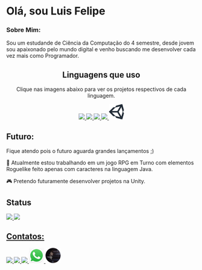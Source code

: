 <h1>Olá, sou Luis Felipe</h1> 
<h3>Sobre Mim:</h3>
<p>Sou um estudande de Ciência da Computação do 4 semestre, desde jovem sou apaixonado pelo mundo digital e venho buscando me desenvolver cada vez mais como Programador.</p>
<div style="text-align: center;">
    <h2>Linguagens que uso</h2>
    <p>Clique nas imagens abaixo para ver os projetos respectivos de cada linguagem.</p>
    <a href="https://github.com/Luis01Felipe?tab=repositories&q=&type=&language=java&sort=">
        <img src="https://cdn.jsdelivr.net/gh/devicons/devicon/icons/java/java-original.svg" width="40px" />
    </a>
    <a href="https://github.com/Luis01Felipe?tab=repositories&q=&type=&language=python&sort=">
        <img src="https://cdn.jsdelivr.net/gh/devicons/devicon/icons/python/python-original.svg" width="40px" />
    </a>
    <a href="https://github.com/Luis01Felipe?tab=repositories&q=&type=&language=html&sort=">
        <img src="https://cdn.jsdelivr.net/gh/devicons/devicon/icons/html5/html5-original.svg" width="40px" />
        <img src="https://cdn.jsdelivr.net/gh/devicons/devicon/icons/css3/css3-original.svg" width="40px" />
    </a>
    <a href="">
        <img src="unity-logo.png" width="40px" />
    </a>
</div>

<div>
    <h2>Futuro:</h2>
    <p>Fique atendo pois o futuro aguarda grandes lançamentos ;)</p>
    <p>🔭 Atualmente estou trabalhando em um jogo RPG em Turno com elementos Roguelike feito apenas com caracteres na linguagem Java.</p>
    <p>🎮 Pretendo futuramente desenvolver projetos na Unity.</p>
</div>
 
<div>
          <h2>Status</h2>
<a href="https://github.com/Luis01Felipe">
<img loading="lazy" height="180em" src="https://github-readme-stats.vercel.app/api/top-langs/?username=Luis01Felipe&layout=compact&langs_count=7&theme=dracula"/>
<img loading="lazy" height="180em" src="https://github-readme-stats.vercel.app/api?username=Luis01Felipe&show_icons=true&theme=dracula&include_all_commits=true&count_private=true"/>
</div>

<div>
<h2>Contatos:</h2>
<a href="https://www.linkedin.com/in/luis-felipe-moraes-gomes-couto-b10781201/" target="_blank">
           <img src="https://cdn.jsdelivr.net/gh/devicons/devicon/icons/linkedin/linkedin-original.svg" width=40px/>
</a>
<a href="https://discord.gg/beater01" target="_blank">
            <img src="https://images-eds-ssl.xboxlive.com/image?url=Q_rwcVSTCIytJ0KOzcjWTYl.n38D8jlKWXJx7NRJmQKBAEDCgtTAQ0JS02UoaiwRCHTTX1RAopljdoYpOaNfVf5nBNvbwGfyR5n4DAs0DsOwxSO9puiT_GgKqinHT8HsW8VYeiiuU1IG3jY69EhnsQ--&format=source" width=40px>
</a>
<a href="mailto:luislf.tlhf@gmail.com" target="_blank">
           <img src="https://planet.s3.us-east-1.wasabisys.com/2022/02/gmail-tests-its-new-look-and-will-make-the-total.jpg" width=67px/>
</a>
<a href="https://wa.me/5511989583064?text=Olá,%20gostaria%20de%20falar%20com%20você." target="_blank">
            <img src="whats-logo.jpg" width=40px>
</a>
<a href="https://luis01felipe.github.io/LuisFelipe.github.io/index.html">
            <img src="background-logo_sphere.png" width=40px>
</a>
</div>

